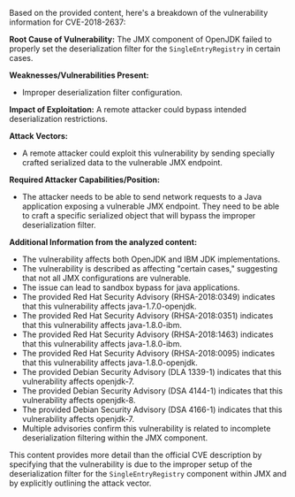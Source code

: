 Based on the provided content, here's a breakdown of the vulnerability information for CVE-2018-2637:

**Root Cause of Vulnerability:**
The JMX component of OpenJDK failed to properly set the deserialization filter for the `SingleEntryRegistry` in certain cases.

**Weaknesses/Vulnerabilities Present:**
*   Improper deserialization filter configuration.

**Impact of Exploitation:**
A remote attacker could bypass intended deserialization restrictions.

**Attack Vectors:**
*   A remote attacker could exploit this vulnerability by sending specially crafted serialized data to the vulnerable JMX endpoint.

**Required Attacker Capabilities/Position:**
*   The attacker needs to be able to send network requests to a Java application exposing a vulnerable JMX endpoint. They need to be able to craft a specific serialized object that will bypass the improper deserialization filter.

**Additional Information from the analyzed content:**

* The vulnerability affects both OpenJDK and IBM JDK implementations.
*   The vulnerability is described as affecting "certain cases," suggesting that not all JMX configurations are vulnerable.
*   The issue can lead to sandbox bypass for java applications.
* The provided Red Hat Security Advisory (RHSA-2018:0349) indicates that this vulnerability affects java-1.7.0-openjdk.
* The provided Red Hat Security Advisory (RHSA-2018:0351) indicates that this vulnerability affects java-1.8.0-ibm.
* The provided Red Hat Security Advisory (RHSA-2018:1463) indicates that this vulnerability affects java-1.8.0-ibm.
* The provided Red Hat Security Advisory (RHSA-2018:0095) indicates that this vulnerability affects java-1.8.0-openjdk.
* The provided Debian Security Advisory (DLA 1339-1) indicates that this vulnerability affects openjdk-7.
* The provided Debian Security Advisory (DSA 4144-1) indicates that this vulnerability affects openjdk-8.
* The provided Debian Security Advisory (DSA 4166-1) indicates that this vulnerability affects openjdk-7.
* Multiple advisories confirm this vulnerability is related to incomplete deserialization filtering within the JMX component.

This content provides more detail than the official CVE description by specifying that the vulnerability is due to the improper setup of the deserialization filter for the `SingleEntryRegistry` component within JMX and by explicitly outlining the attack vector.